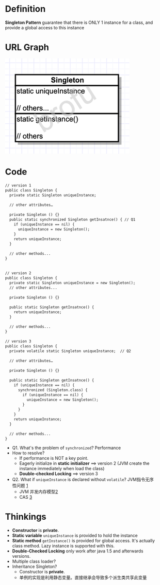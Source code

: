 
# Definition
**Singleton Pattern** guarantee that there is ONLY 1 instance for a class, and provide a global access to this instance

# URL Graph
![sing][sing]

# Code 
```
// version 1
public class Singleton {
  private static Singleton uniqueInstance;

  // other attributes…

  private Singleton () {}
  public static synchronized Singleton getInsatnce() { // Q1
    if (uniqueInstance == nil) {
      uniqueInstance = new Singleton();
    }
    return uniqueInstance;
  }

  // other methods...
}


// version 2
public class Singleton {
  private static Singleton uniqueInstance = new Singleton(); 
  // other attributes...

  private Singleton () {}

  public static Singleton getInsatnce() { 
    return uniqueInstance;
  }

  // other methods...
}

// version 3
public class Singleton {
  private volatile static Singleton uniqueInstance;  // Q2

  // other attributes…

  private Singleton () {}

  public static Singleton getInsatnce() { 
    if (uniqueInstance == nil) {
      synchronized (Singleton.class) { 
        if (uniqueInstance == nil) {
          uniqueInstance = new Singleton();
        }
      }
    }
    return uniqueInstance;
  }

  // other methods...
}
```

* Q1. What's the problem of `synchronized`? Performance
* How to resolve? 
  * If performance is NOT a key point.
  * Eagerly initialize in **static initializer** ==> version 2 (JVM create the instance immediately when load the class)
  * **Double-checked Locking** ==> version 3
* Q2. What if `uniqueInstance` is declared without `volatile`? JVM指令无序性问题 [1][1]
  * JVM 并发内存模型[2][2]
  * CAS [3][3]

# Thinkings
* **Constructor** is **private**.
* **Static variable** `uniqueInstance` is provided to hold the instance
* **Static method** `getInstance()` is provided for global access. It's actually class method. Lazy instance is supported with this.
* **Double-Checked Locking** only work after java 1.5 and afterwards versions.
* Multiple class loader?
* Inheritance Singleton?
  * Constructor is **private**.
  * 单例的实现是利用静态变量。直接继承会导致多个派生类共享此变量

[sing]: imgs/formal/singleton.png
[1]: https://blog.csdn.net/anjxue/article/details/51038466?utm_medium=distribute.pc_feed_404.none-task-blog-2~default~BlogCommendFromBaidu~default-3.nonecase&depth_1-utm_source=distribute.pc_feed_404.none-task-blog-2~default~BlogCommendFromBaidu~default-3.nonecas
[2]: https://www.cnblogs.com/dolphin0520/p/3920373.html
[3]: https://zh.wikipedia.org/wiki/%E6%AF%94%E8%BE%83%E5%B9%B6%E4%BA%A4%E6%8D%A2#cite_note-11
